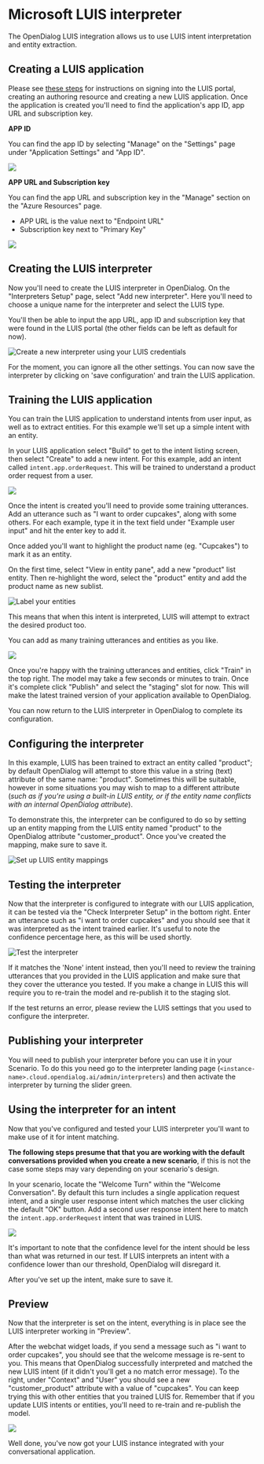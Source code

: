 # Microsoft LUIS interpreter

The OpenDialog LUIS integration allows us to use LUIS intent interpretation and entity extraction.

## Creating a LUIS application

Please see [these steps](https://docs.microsoft.com/en-gb/azure/cognitive-services/luis/luis-how-to-start-new-app#sign-in-to-luis-portal) for instructions on signing into the LUIS portal, creating an authoring resource and creating a new LUIS application. Once the application is created you'll need to find the application's app ID, app URL and subscription key.

**APP ID**

You can find the app ID by selecting "Manage" on the "Settings" page under "Application Settings" and "App ID".

![](../../../../.gitbook/assets/luis-app-id.png)



**APP URL and Subscription key**

You can find the app URL and subscription key in the "Manage" section on the "Azure Resources" page.&#x20;

* APP URL is the value next to "Endpoint URL"
* Subscription key next to "Primary Key"

![](../../../../.gitbook/assets/luis-sub-key-app-url.png)

## Creating the LUIS interpreter

Now you'll need to create the LUIS interpreter in OpenDialog. On the "Interpreters Setup" page, select "Add new interpreter". Here you'll need to choose a unique name for the interpreter and select the LUIS type.&#x20;

You'll then be able to input the app URL, app ID and subscription key that were found in the LUIS portal (the other fields can be left as default for now).

![Create a new interpreter using your LUIS credentials](../../../../.gitbook/assets/luis-interpreter.png)

For the moment, you can ignore all the other settings. You can now save the interpreter by clicking on 'save configuration' and train the LUIS application.&#x20;

## Training the LUIS application

You can train the LUIS application to understand intents from user input, as well as to extract entities. For this example we'll set up a simple intent with an entity.

In your LUIS application select "Build" to get to the intent listing screen, then select "Create" to add a new intent. For this example, add an intent called `intent.app.orderRequest`. This will be trained to understand a product order request from a user.

![](../../../../.gitbook/assets/luis-create-intent.png)

Once the intent is created you'll need to provide some training utterances. Add an utterance such as "I want to order cupcakes", along with some others. For each example, type it in the text field under "Example user input" and hit the enter key to add it.&#x20;

Once added you'll want to highlight the product name (eg. "Cupcakes") to mark it as an entity.&#x20;

On the first time, select "View in entity pane", add a new "product" list entity. Then re-highlight the word, select the "product" entity and add the product name as new sublist.

![Label your entities](../../../../.gitbook/assets/luis-intent-entity.png)

This means that when this intent is interpreted, LUIS will attempt to extract the desired product too.

You can add as many training utterances and entities as you like.

![](../../../../.gitbook/assets/luis-utterances.png)

Once you're happy with the training utterances and entities, click "Train" in the top right. The model may take a few seconds or minutes to train. Once it's complete click "Publish" and select the "staging" slot for now. This will make the latest trained version of your application available to OpenDialog.

You can now return to the LUIS interpreter in OpenDialog to complete its configuration.&#x20;

## Configuring the interpreter

In this example, LUIS has been trained to extract an entity called "product"; by default OpenDialog will attempt to store this value in a string (text) attribute of the same name: "product". Sometimes this will be suitable, however in some situations you may wish to map to a different attribute (_such as if you're using a built-in LUIS entity, or if the entity name conflicts with an internal OpenDialog attribute_).

To demonstrate this, the interpreter can be configured to do so by setting up an entity mapping from the LUIS entity named "product" to the OpenDialog attribute "customer\_product". Once you've created the mapping, make sure to save it.

![Set up LUIS entity mappings](../../../../.gitbook/assets/luis-interpreter-entity.png)

## Testing the interpreter

Now that the interpreter is configured to integrate with our LUIS application, it can be tested via the "Check Interpreter Setup" in the bottom right. Enter an utterance such as "i want to order cupcakes" and you should see that it was interpreted as the intent trained earlier. It's useful to note the confidence percentage here, as this will be used shortly.

![Test the interpreter](../../../../.gitbook/assets/luis-test.png)

If it matches the 'None' intent instead, then you'll need to review the training utterances that you provided in the LUIS application and make sure that they cover the utterance you tested. If you make a change in LUIS this will require you to re-train the model and re-publish it to the staging slot.

If the test returns an error, please review the LUIS settings that you used to configure the interpreter.

## Publishing your interpreter

You will need to publish your interpreter before you can use it in your Scenario. To do this you need go to the interpreter landing page (`<instance-name>.cloud.opendialog.ai/admin/interpreters`) and then activate the interpreter by turning the slider green.

## Using the interpreter for an intent

Now that you've configured and tested your LUIS interpreter you'll want to make use of it for intent matching.

**The following steps presume that that you are working with the default conversations provided when you create a new scenario**, if this is not the case some steps may vary depending on your scenario's design.

In your scenario, locate the "Welcome Turn" within the "Welcome Conversation". By default this turn includes a single application request intent, and a single user response intent which matches the user clicking the default "OK" button. Add a second user response intent here to match the `intent.app.orderRequest` intent that was trained in LUIS.

![](../../../../.gitbook/assets/luis-add-to-intent.png)

It's important to note that the confidence level for the intent should be less than what was returned in our test. If LUIS interprets an intent with a confidence lower than our threshold, OpenDialog will disregard it.

After you've set up the intent, make sure to save it.

## Preview

Now that the interpreter is set on the intent, everything is in place see the LUIS interpreter working in "Preview".

After the webchat widget loads, if you send a message such as "i want to order cupcakes", you should see that the welcome message is re-sent to you. This means that OpenDialog successfully interpreted and matched the new LUIS intent (if it didn't you'll get a no match error message). To the right, under "Context" and "User" you should see a new "customer\_product" attribute with a value of "cupcakes". You can keep trying this with other entities that you trained LUIS for. Remember that if you update LUIS intents or entities, you'll need to re-train and re-publish the model.

![](../../../../.gitbook/assets/luis-preview.png)



Well done, you've now got your LUIS instance integrated with your conversational application.&#x20;
